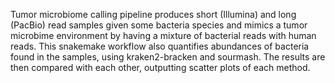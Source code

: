 Tumor microbiome calling pipeline produces short (Illumina) and long (PacBio) read samples given some bacteria species and mimics a tumor microbime environment by having a mixture of bacterial reads with human reads. This snakemake workflow also quantifies abundances of bacteria found in the samples, using kraken2-bracken and sourmash. The results are then compared with each other, outputting scatter plots of each method.
